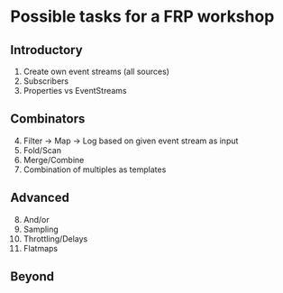 # Possible tasks for a FRP workshop

## Introductory

1. Create own event streams (all sources)
2. Subscribers
3. Properties vs EventStreams

## Combinators

4. Filter -> Map -> Log based on given event stream as input
5. Fold/Scan
6. Merge/Combine
7. Combination of multiples as templates

## Advanced

8. And/or
9. Sampling
10. Throttling/Delays
11. Flatmaps


## Beyond

